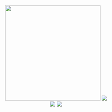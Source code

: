<div id="header" align="center">
  <img src="https://github.com/mayankchaudhary26/Cool-Readme-ideas/raw/master/data/screen%20open.gif" width="300"/>
  <img src="https://github-readme-stats.vercel.app/api?username=gayathrymw&show_icons=true&line_height=33&count_private=true&theme=radical" a />
</div>
<div id="header" align="center">
  <img src="https://github-readme-stats.vercel.app/api/top-langs/?username=gayathrymw&&hide=cmake&langs_count=4&line_height=35&theme=radical" />
  <img src="https://github-readme-streak-stats.herokuapp.com/?user=gayathrymw&theme=radical" />
</div>
